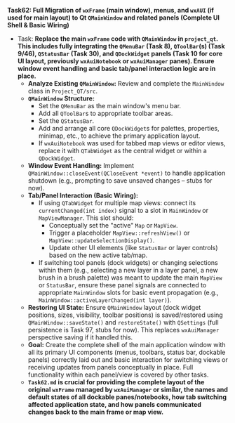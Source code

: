 **Task62: Full Migration of `wxFrame` (main window), menus, and `wxAUI` (if used for main layout) to Qt `QMainWindow` and related panels (Complete UI Shell & Basic Wiring)**
- Task: **Replace the main `wxFrame` code with `QMainWindow` in `project_qt`. This includes fully integrating the `QMenuBar` (Task 8), `QToolBar`(s) (Task 9/46), `QStatusBar` (Task 30), and `QDockWidget` panels (Task 10 for core UI layout, previously `wxAuiNotebook` or `wxAuiManager` panes). Ensure window event handling and basic tab/panel interaction logic are in place.**
    - **Analyze Existing `QMainWindow`:** Review and complete the `MainWindow` class in `Project_QT/src`.
    - **`QMainWindow` Structure:**
        -   Set the `QMenuBar` as the main window's menu bar.
        -   Add all `QToolBar`s to appropriate toolbar areas.
        -   Set the `QStatusBar`.
        -   Add and arrange all core `QDockWidget`s for palettes, properties, minimap, etc., to achieve the primary application layout.
        -   If `wxAuiNotebook` was used for tabbed map views or editor views, replace it with `QTabWidget` as the central widget or within a `QDockWidget`.
    - **Window Event Handling:** Implement `QMainWindow::closeEvent(QCloseEvent *event)` to handle application shutdown (e.g., prompting to save unsaved changes – stubs for now).
    - **Tab/Panel Interaction (Basic Wiring):**
        -   If using `QTabWidget` for multiple map views: connect its `currentChanged(int index)` signal to a slot in `MainWindow` or `MapViewManager`. This slot should:
            -   Conceptually set the "active" `Map` or `MapView`.
            -   Trigger a placeholder `MapView::refreshView()` or `MapView::updateSelectionDisplay()`.
            -   Update other UI elements (like `StatusBar` or layer controls) based on the new active tab/map.
        -   If switching tool panels (dock widgets) or changing selections within them (e.g., selecting a new layer in a layer panel, a new brush in a brush palette) was meant to update the main `MapView` or `StatusBar`, ensure these panel signals are connected to appropriate `MainWindow` slots for basic event propagation (e.g., `MainWindow::activeLayerChanged(int layer)`).
    - **Restoring UI State:** Ensure `QMainWindow` layout (dock widget positions, sizes, visibility, toolbar positions) is saved/restored using `QMainWindow::saveState()` and `restoreState()` with `QSettings` (full persistence is Task 97, stubs for now). This replaces `wxAuiManager` perspective saving if it handled this.
    - **Goal:** Create the complete shell of the main application window with all its primary UI components (menus, toolbars, status bar, dockable panels) correctly laid out and basic interaction for switching views or receiving updates from panels conceptually in place. Full functionality within each panel/view is covered by other tasks.
    - **`Task62.md` is crucial for providing the complete layout of the original `wxFrame` managed by `wxAuiManager` or similar, the names and default states of all dockable panes/notebooks, how tab switching affected application state, and how panels communicated changes back to the main frame or map view.**
